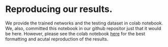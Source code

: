 # Reproducing our results.
We provide the trained networks and the testing dataset in colab notebook. We, also, committed this notebook in our github repositor just that it would be here. However, please see the colab notebook [here](https://colab.research.google.com/drive/1Cg6ToHTp2Wmk7j7j_d9oViONBlHZD6K6?usp=sharing) for the best formatting and acutal reproduction of the results.
